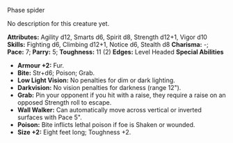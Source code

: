 Phase spider

No description for this creature yet.

**Attributes:** Agility d12, Smarts d6, Spirit d8, Strength d12+1, Vigor
d10
**Skills:** Fighting d6, Climbing d12+1, Notice d6, Stealth d8
**Charisma:** -; **Pace:** 7; **Parry:** 5; **Toughness:** 11 (2)
**Edges:** Level Headed
**Special Abilities**
- **Armour +2:** Fur.
- **Bite:** Str+d6; Poison; Grab.
- **Low Light Vision:** No penalties for dim or dark lighting.
- **Darkvision:** No vision penalties for darkness (range 12").
- **Grab:** Pin your opponent if you hit with a raise, they require a
raise on an opposed Strength roll to escape.
- **Wall Walker:** Can automatically move across vertical or inverted
surfaces with Pace 5".
- **Poison:** Bite inflicts lethal poison if foe is Shaken or wounded.
- **Size +2:** Eight feet long; Toughness +2.

